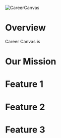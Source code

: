
![CareerCanvas](https://github.com/shriyanadavi/Career-Canvas/assets/37775583/b208dd2f-6098-41de-a489-2e556d78d83e)


# Overview 
Career Canvas is 

# Our Mission 

# Feature 1 

# Feature 2

# Feature 3


